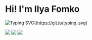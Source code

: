 <h1 class="name" style="border: none">Hi! I'm Ilya Fomko</h1>

![Typing SVG](https://readme-typing-svg.herokuapp.com?color=%2336BCF7&lines=I'm+computer+science+student+and+this+my+github+profile)](https://git.io/typing-svg)
 
![](https://github-profile-summary-cards.vercel.app/api/cards/profile-details?username=iffomko&theme=solarized_dark)
![](https://github-profile-summary-cards.vercel.app/api/cards/stats?username=iffomko&theme=solarized_dark)
![](https://github-profile-summary-cards.vercel.app/api/cards/most-commit-language?username=iffomko&theme=solarized_dark)
